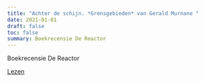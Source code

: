 ```yaml
---
title: "Achter de schijn. *Grensgebieden* van Gerald Murnane "
date: 2021-01-01
draft: false
toc: false
summary: Boekrecensie De Reactor
---
```

Boekrecensie De Reactor

[Lezen](https://www.dereactor.org/teksten/grensgebieden-van-gerald-murnane)